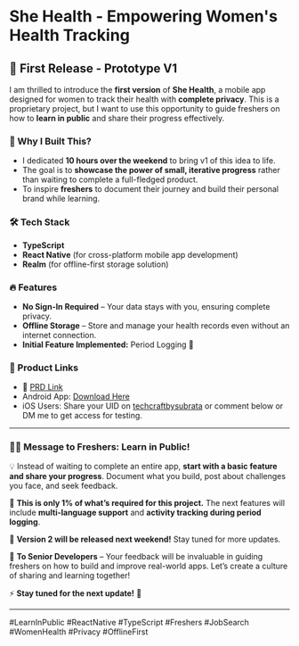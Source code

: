 # She Health - Empowering Women's Health Tracking

## 🚀 First Release - Prototype V1

I am thrilled to introduce the **first version** of **She Health**, a mobile app designed for women to track their health with **complete privacy**. This is a proprietary project, but I want to use this opportunity to guide freshers on how to **learn in public** and share their progress effectively.

### 🌟 Why I Built This?
- I dedicated **10 hours over the weekend** to bring v1 of this idea to life.
- The goal is to **showcase the power of small, iterative progress** rather than waiting to complete a full-fledged product.
- To inspire **freshers** to document their journey and build their personal brand while learning.

### 🛠️ Tech Stack
- **TypeScript**
- **React Native** (for cross-platform mobile app development)
- **Realm** (for offline-first storage solution)

### 🔥 Features
- **No Sign-In Required** – Your data stays with you, ensuring complete privacy.
- **Offline Storage** – Store and manage your health records even without an internet connection.
- **Initial Feature Implemented:** Period Logging 📅

### 📲 Product Links
- 🔗 [PRD Link]([https://drive.google.com/file/d/1vBGniismtLc2qOYBiiP0KSPhyCP2R_Jw/view?usp=sharing](https://github.com/subraatakumar/She-Health---Public-Repo/blob/main/files/prd.md))
- Android App: [Download Here](https://drive.google.com/file/d/1vBGniismtLc2qOYBiiP0KSPhyCP2R_Jw/view?usp=sharing)
- iOS Users: Share your UID on [techcraftbysubrata](t.me/techcraftbysubrata) or comment below or DM me to get access for testing.

---

### 👩‍💻 Message to Freshers: Learn in Public!
💡 Instead of waiting to complete an entire app, **start with a basic feature and share your progress**. Document what you build, post about challenges you face, and seek feedback.

📝 **This is only 1% of what’s required for this project.** The next features will include **multi-language support** and **activity tracking during period logging**. 

🚀 **Version 2 will be released next weekend!** Stay tuned for more updates.

💬 **To Senior Developers** – Your feedback will be invaluable in guiding freshers on how to build and improve real-world apps. Let’s create a culture of sharing and learning together!

⚡ **Stay tuned for the next update!** 💙

---

#LearnInPublic #ReactNative #TypeScript #Freshers #JobSearch #WomenHealth #Privacy #OfflineFirst

